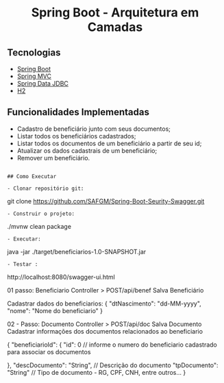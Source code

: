 <h1 align="center">
  Spring Boot - Arquitetura em Camadas
</h1>

## Tecnologias
 
- [Spring Boot](https://spring.io/projects/spring-boot)
- [Spring MVC](https://docs.spring.io/spring-framework/reference/web/webmvc.html)
- [Spring Data JDBC](https://spring.io/projects/spring-data-jdbc)
- [H2](https://www.h2database.com)

## Funcionalidades Implementadas
- Cadastro de beneficiário junto com seus documentos;
- Listar todos os beneficiários cadastrados;
- Listar todos os documentos de um beneficiário a partir de seu id;
- Atualizar os dados cadastrais de um beneficiário;
- Remover um beneficiário.
```

## Como Executar

- Clonar repositório git:
```
git clone https://github.com/SAFGM/Spring-Boot-Seurity-Swagger.git
```
- Construir o projeto:
```
./mvnw clean package
```
- Executar:
```
java -jar ./target/beneficiarios-1.0-SNAPSHOT.jar
```
- Testar :
```
http://localhost:8080/swagger-ui.html

01 passo: Beneficiario Controller > POST/api/benef Salva Beneficiário

Cadastrar dados do beneficiarios:
{
  "dtNascimento": "dd-MM-yyyy",
   "nome": "Nome do beneficiario"
}

02 - Passo: Documento Controller > POST/api/doc Salva Documento
Cadastrar informações dos documentos relacionados ao beneficiario

{
  "beneficiarioId": {
    "id": 0  // informe o numero do beneficiario cadastrado para associar os documentos

  },
    "descDocumento": "String", // Descrição do documento
    "tpDocumento": "String" // Tipo de documento - RG, CPF, CNH, entre outros...
}
```

